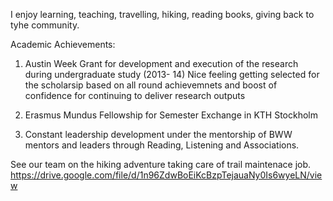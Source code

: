 I enjoy learning, teaching, travelling, hiking, reading books, giving back to tyhe community.

Academic Achievements: 

1. Austin Week Grant for development and execution of the research during undergraduate study (2013- 14)
   Nice feeling getting selected for the scholarsip based on all round achievemnets and boost of confidence for continuing to deliver research outputs

2. Erasmus Mundus Fellowship for Semester Exchange in KTH Stockholm

3. Constant leadership development under the mentorship of BWW mentors and leaders through Reading, Listening and Associations. 

See our team on the hiking adventure taking care of trail maintenace job. https://drive.google.com/file/d/1n96ZdwBoEiKcBzpTejauaNy0Is6wyeLN/view
